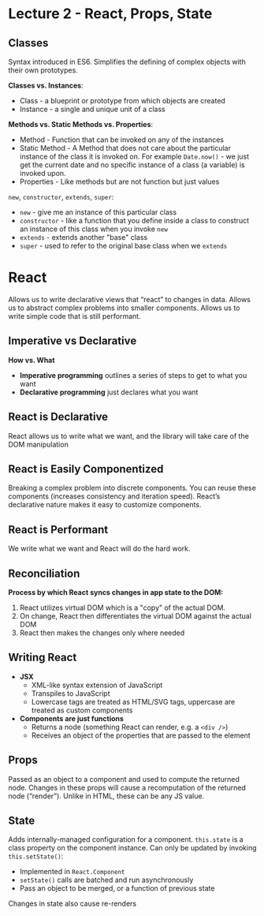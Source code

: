 # Lecture 2 - React, Props, State

## Classes
Syntax introduced in ES6. Simplifies the defining of complex objects with their own prototypes.

**Classes vs. Instances**:
- Class - a blueprint or prototype from which objects are created
- Instance - a single and unique unit of a class

**Methods vs. Static Methods vs. Properties**:
- Method - Function that can be invoked on any of the instances
- Static Method - A Method that does not care about the particular instance of the class it is invoked on. For example ```Date.now()``` - we just get the current date and no specific instance of a class (a variable) is invoked upon.
- Properties - Like methods but are not function but just values

```new```, ```constructor```, ```extends```, ```super```:
- ```new``` - give me an instance of this particular class
- ```constructor``` - like a function that you define inside a class to construct an instance of this class when you invoke ```new```
- ```extends``` - extends another "base" class
- ```super``` - used to refer to the original base class when we ```extends```

# React
Allows us to write declarative views that “react” to changes in data. Allows us to abstract complex problems into smaller components. Allows us to write simple code that is still performant.

## Imperative vs Declarative
**How vs. What**
- **Imperative programming** outlines a series of steps to get to what you want
- **Declarative programming** just declares what you want

## React is Declarative
React allows us to write what we want, and the library will take care of the DOM manipulation

## React is Easily Componentized
Breaking a complex problem into discrete components. You can reuse these components (increases consistency and iteration speed). React’s declarative nature makes it easy to customize
components.

## React is Performant
We write what we want and React will do the hard work.

## Reconciliation
**Process by which React syncs changes in app state to the DOM:**
1. React utilizes virtual DOM which is a "copy" of the actual DOM.
2. On change, React then differentiates the virtual DOM against the actual DOM
3. React then makes the changes only where needed

## Writing React
- **JSX**
    * XML-like syntax extension of JavaScript
    * Transpiles to JavaScript
    * Lowercase tags are treated as HTML/SVG tags, uppercase are treated as custom components
- **Components are just functions**
    * Returns a node (something React can render, e.g. a ```<div />```)
    * Receives an object of the properties that are passed to the element

## Props
Passed as an object to a component and used to compute the returned node. Changes in these props will cause a recomputation of the returned node (“render”). Unlike in HTML, these can be any JS value.

## State
Adds internally-managed configuration for a component. ```this.state``` is a class property on the component instance. Can only be updated by invoking ```this.setState()```:
- Implemented in ```React.Component```
- ```setState()``` calls are batched and run asynchronously
- Pass an object to be merged, or a function of previous state

Changes in state also cause re-renders